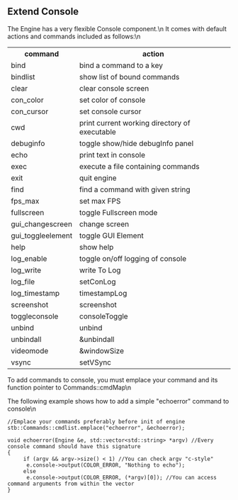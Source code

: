 ## Extend Console ##

The Engine has a very flexible Console component.\n
It comes with default actions and commands included as follows:\n

<table>
<tr><th>command</th><th>action</th></tr>
<tr><td>bind</td><td>bind a command to a key</td></tr>
<tr><td>bindlist</td><td>show list of bound commands</td></tr>
<tr><td>clear</td><td>clear console screen</td></tr>
<tr><td>con_color</td><td>set color of console</td></tr>
<tr><td>con_cursor</td><td>set console cursor</td></tr>
<tr><td>cwd</td><td>print current working directory of executable</td></tr>
<tr><td>debuginfo</td><td>toggle show/hide debugInfo panel</td></tr>
<tr><td>echo</td><td>print text in console</td></tr>
<tr><td>exec</td><td>execute a file containing commands</td></tr>
<tr><td>exit</td><td>quit engine</td></tr>
<tr><td>find</td><td>find a command with given string</td></tr>
<tr><td>fps_max</td><td>set max FPS</td></tr>
<tr><td>fullscreen</td><td>toggle Fullscreen mode</td></tr>
<tr><td>gui_changescreen</td><td>change screen</td></tr>
<tr><td>gui_toggleelement</td><td>toggle GUI Element</td></tr>
<tr><td>help</td><td>show help</td></tr>
<tr><td>log_enable</td><td>toggle on/off logging of console</td></tr>
<tr><td>log_write</td><td>write To Log</td></tr>
<tr><td>log_file</td><td>setConLog</td></tr>
<tr><td>log_timestamp</td><td>timestampLog</td></tr>
<tr><td>screenshot</td><td>screenshot</td></tr>
<tr><td>toggleconsole</td><td>consoleToggle</td></tr>
<tr><td>unbind</td><td>unbind</td></tr>
<tr><td>unbindall</td><td>&unbindall</td></tr>
<tr><td>videomode</td><td>&windowSize</td></tr>
<tr><td>vsync</td><td>setVSync</td></tr>
</table>

To add commands to console, you must emplace your command and its function pointer to Commands::cmdMap\n

The following example shows how to add a simple "echoerror" command to console\n

    //Emplace your commands preferably before init of engine
    stb::Commands::cmdlist.emplace("echoerror", &echoerror);

    void echoerror(Engine &e, std::vector<std::string> *argv) //Every console command should have this signature
    {
	     if (argv && argv->size() < 1) //You can check argv "c-style"
	      e.console->output(COLOR_ERROR, "Nothing to echo");
	     else
	      e.console->output(COLOR_ERROR, (*argv)[0]); //You can access command arguments from within the vector
    }

